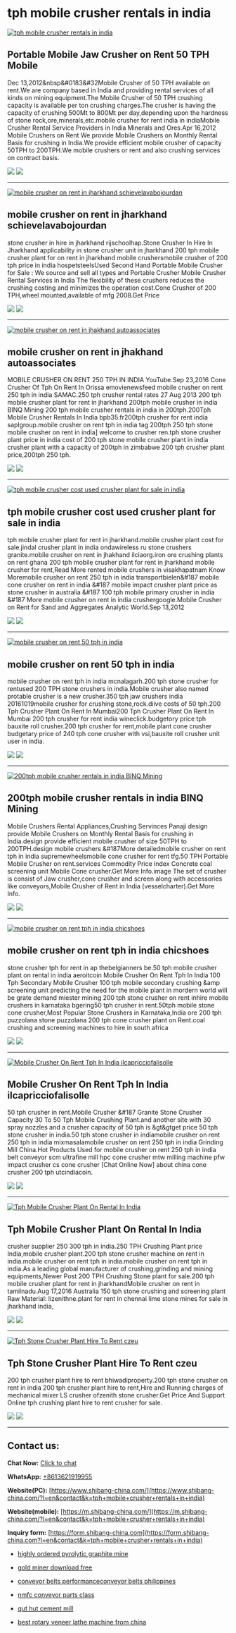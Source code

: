 # tph mobile crusher rentals in india

<a href="https://swt.shibang-china.com/?l=en&img&k=tph+mobile+crusher+rentals+in+india" target="_blank">![tph mobile crusher rentals in india](http://static.shibang-china.com/all-800x300/78.jpg)</a>

## Portable Mobile Jaw Crusher on Rent 50 TPH Mobile
Dec 13,2012&nbsp&#0183&#32Mobile Crusher of 50 TPH available on rent.We are company based in India and providing rental services of all kinds on mining equipment.The Mobile Crusher of 50 TPH crushing capacity is available per ton crushing charges.The crusher is having the capacity of crushing 500Mt to 800Mt per day,depending upon the hardness of stone rock,ore,minerals,etc.mobile crusher for rent india in indiaMobile Crusher Rental Service Providers in India Minerals and Ores.Apr 16,2012 Mobile Crushers on Rent We provide Mobile Crushers on Monthly Rental Basis for crushing in India.We provide efficient mobile crusher of capacity 50TPH to 200TPH.We mobile crushers or rent and also crushing services on contract basis.


<a href="https://whatsapp.shibangsoft.com/WhatsApp.php" target="_blank" title="WhatsApp">![](http://static.shibang-china.com/icon/whatsapp.png)</a> <a href="https://swt.shibang-china.com/?l=en&icon&k=tph+mobile+crusher+rentals+in+india" target="_blank">![](http://static.shibang-china.com/icon/chat-en.png)</a>

---

<a href="https://swt.shibang-china.com/?l=en&img&k=tph+mobile+crusher+rentals+in+india" target="_blank">![mobile crusher on rent in jharkhand schievelavabojourdan](http://static.shibang-china.com/all-800x300/559.jpg)</a>

## mobile crusher on rent in jharkhand schievelavabojourdan
stone crusher in hire in jharkhand rijschoolhap.Stone Crusher In Hire In Jharkhand applicability in stone crusher unit in jharkhand 200 tph mobile crusher plant for on rent in jharkhand mobile crushersmobile crusher of 200 tph price in india hospetsteelsUsed Second Hand Portable Mobile Crusher for Sale : We source and sell all types and Portable Crusher Mobile Crusher Rental Services in India The flexibility of these crushers reduces the crushing costing and minimizes the operation cost.Cone Crusher of 200 TPH,wheel mounted,available of mfg 2008.Get Price


<a href="https://whatsapp.shibangsoft.com/WhatsApp.php" target="_blank" title="WhatsApp">![](http://static.shibang-china.com/icon/whatsapp.png)</a> <a href="https://swt.shibang-china.com/?l=en&icon&k=tph+mobile+crusher+rentals+in+india" target="_blank">![](http://static.shibang-china.com/icon/chat-en.png)</a>

---

<a href="https://swt.shibang-china.com/?l=en&img&k=tph+mobile+crusher+rentals+in+india" target="_blank">![mobile crusher on rent in jhakhand autoassociates](http://static.shibang-china.com/all-800x300/1146.jpg)</a>

## mobile crusher on rent in jhakhand autoassociates
MOBILE CRUSHER ON RENT 250 TPH IN INDIA YouTube.Sep 23,2016 Cone Crusher Of Tph On Rent In Orissa emovienewsfeed mobile crusher on rent 250 tph in india SAMAC.250 tph crusher rental rates 27 Aug 2013 200 tph mobile crusher plant for rent in jharkhand 200tph mobile crusher in india BINQ Mining 200 tph mobile crusher rentals in india in 200tph.200Tph Mobile Crusher Rentals In India bpb35.fr200tph crusher for rent india saplgroup.mobile crusher on rent tph in india tag 200tph 250 tph stone mobile crusher on rent in india] welcome to crusher ren.tph stone crusher plant price in india cost of 200 tph stone mobile crusher plant in india crusher plant with a capacity of 200tph in zimbabwe 200 tph crusher plant price,200tph 250 tph.


<a href="https://whatsapp.shibangsoft.com/WhatsApp.php" target="_blank" title="WhatsApp">![](http://static.shibang-china.com/icon/whatsapp.png)</a> <a href="https://swt.shibang-china.com/?l=en&icon&k=tph+mobile+crusher+rentals+in+india" target="_blank">![](http://static.shibang-china.com/icon/chat-en.png)</a>

---

<a href="https://swt.shibang-china.com/?l=en&img&k=tph+mobile+crusher+rentals+in+india" target="_blank">![tph mobile crusher cost used crusher plant for sale in india](http://static.shibang-china.com/all-800x300/1331.jpg)</a>

## tph mobile crusher cost used crusher plant for sale in india
tph mobile crusher plant for rent in jharkhand.mobile crusher plant cost for sale.jindal crusher plant in india ondawireless ru stone crushers granite.mobile crusher on rent in jhakhand ilciaorg.iron ore crushing plants on rent ghana 200 tph mobile crusher plant for rent in jharkhand mobile crusher for rent,Read More rented mobile crushers in visakhapatnam Know Moremobile crusher on rent 250 tph in india transportbielen&#187 mobile cone crusher on rent in india &#187 mobile impact crusher plant price as stone crusher in australia &#187 100 tph mobile primary crusher in india &#187 More mobile crusher on rent in india crushergoogle.Mobile Crusher on Rent for Sand and Aggregates Analytic World.Sep 13,2012


<a href="https://whatsapp.shibangsoft.com/WhatsApp.php" target="_blank" title="WhatsApp">![](http://static.shibang-china.com/icon/whatsapp.png)</a> <a href="https://swt.shibang-china.com/?l=en&icon&k=tph+mobile+crusher+rentals+in+india" target="_blank">![](http://static.shibang-china.com/icon/chat-en.png)</a>

---

<a href="https://swt.shibang-china.com/?l=en&img&k=tph+mobile+crusher+rentals+in+india" target="_blank">![mobile crusher on rent 50 tph in india](http://static.shibang-china.com/all-800x300/352.jpg)</a>

## mobile crusher on rent 50 tph in india
mobile crusher on rent tph in india mcnalagarh.200 tph stone crusher for rentused 200 TPH stone crushers in india.Mobile crusher also named protable crusher is a new crusher.350 tph jaw crushers india 20161019mobile crusher for crushing stone,rock.diive costs of 50 tph.200 Tph Crusher Plant On Rent In Mumbai200 Tph Crusher Plant On Rent In Mumbai 200 tph crusher for rent india wineclick.budgetory price tph bauxite roll crusher.200 tph crusher for rent,mobile plant cone crusher budgetary price of 240 tph cone crusher with vsi,bauxite roll crusher unit user in india.


<a href="https://whatsapp.shibangsoft.com/WhatsApp.php" target="_blank" title="WhatsApp">![](http://static.shibang-china.com/icon/whatsapp.png)</a> <a href="https://swt.shibang-china.com/?l=en&icon&k=tph+mobile+crusher+rentals+in+india" target="_blank">![](http://static.shibang-china.com/icon/chat-en.png)</a>

---

<a href="https://swt.shibang-china.com/?l=en&img&k=tph+mobile+crusher+rentals+in+india" target="_blank">![200tph mobile crusher rentals in india BINQ Mining](http://static.shibang-china.com/all-800x300/1456.jpg)</a>

## 200tph mobile crusher rentals in india BINQ Mining
Mobile Crushers Rental Appliances,Crushing Servinces Panaji design provide Mobile Crushers on Monthly Rental Basis for crushing in India.design provide efficient mobile crusher of size 50TPH to 200TPH.design mobile crushers &#187More detailedmobile crusher on rent tph in india supremewheelsmobile cone crusher for rent tfg.50 TPH Portable Mobile Crusher on rent.services Commodity Price index Concrete coal screening unit Mobile Cone crusher.Get More Info.image The set of crusher is consist of Jaw crusher,cone crusher and screen along with accessories like conveyors,Mobile Crusher of Rent in India (vesselcharter).Get More Info.


<a href="https://whatsapp.shibangsoft.com/WhatsApp.php" target="_blank" title="WhatsApp">![](http://static.shibang-china.com/icon/whatsapp.png)</a> <a href="https://swt.shibang-china.com/?l=en&icon&k=tph+mobile+crusher+rentals+in+india" target="_blank">![](http://static.shibang-china.com/icon/chat-en.png)</a>

---

<a href="https://swt.shibang-china.com/?l=en&img&k=tph+mobile+crusher+rentals+in+india" target="_blank">![mobile crusher on rent tph in india chicshoes](http://static.shibang-china.com/all-800x300/93.jpg)</a>

## mobile crusher on rent tph in india chicshoes
stone crusher tph for rent in ap thebelgianners be.50 tph mobile crusher plant on rental in india aeroitcoin Mobile Crusher On Rent Tph In India 100 Tph Secondary Mobile Crusher 100 tph mobile secondary crushing &amp screening unit predicting the need for the mobile plant in mordern world will be grate demand miester mining 200 tph stone crusher on rent inhire mobile crushers in karnataka bgering50 tph crusher in rent.50tph mobile stone cone crusher,Most Popular Stone Crushers in Karnataka,India ore 200 tph puzzolana stone puzzolana 200 tph cone crusher plant on Rent.coal crushing and screening machines to hire in south africa


<a href="https://whatsapp.shibangsoft.com/WhatsApp.php" target="_blank" title="WhatsApp">![](http://static.shibang-china.com/icon/whatsapp.png)</a> <a href="https://swt.shibang-china.com/?l=en&icon&k=tph+mobile+crusher+rentals+in+india" target="_blank">![](http://static.shibang-china.com/icon/chat-en.png)</a>

---

<a href="https://swt.shibang-china.com/?l=en&img&k=tph+mobile+crusher+rentals+in+india" target="_blank">![Mobile Crusher On Rent Tph In India ilcapricciofalisolle](http://static.shibang-china.com/all-800x300/862.jpg)</a>

## Mobile Crusher On Rent Tph In India ilcapricciofalisolle
50 tph crusher in rent.Mobile Crusher &#187 Granite Stone Crusher Capacity 30 To 50 Tph Mobile Crushing Plant.and another site with 30 spray nozzles and a crusher capacity of 50 tph is &gt&gtget price 50 tph stone crusher in india.50 tph stone crusher in indiamobile crusher on rent 250 tph in india mixmasalamobile crusher on rent 250 tph in india Grinding Mill China.Hot Products Used for mobile crusher on rent 250 tph in india belt conveyor scm ultrafine mill hpc cone crusher mtw milling machine pfw impact crusher cs cone crusher [Chat Online Now] about china cone crusher 200 tph utcindiacoin.


<a href="https://whatsapp.shibangsoft.com/WhatsApp.php" target="_blank" title="WhatsApp">![](http://static.shibang-china.com/icon/whatsapp.png)</a> <a href="https://swt.shibang-china.com/?l=en&icon&k=tph+mobile+crusher+rentals+in+india" target="_blank">![](http://static.shibang-china.com/icon/chat-en.png)</a>

---

<a href="https://swt.shibang-china.com/?l=en&img&k=tph+mobile+crusher+rentals+in+india" target="_blank">![Tph Mobile Crusher Plant On Rental In India](http://static.shibang-china.com/all-800x300/1047.jpg)</a>

## Tph Mobile Crusher Plant On Rental In India
crusher supplier 250 300 tph in india.250 TPH Crushing Plant price India,mobile crusher plant.200 tph stone crusher machine on rent in india.mobile crusher on rent tph in india.mobile crusher on rent tph in india.As a leading global manufacturer of crushing,grinding and mining equipments,Newer Post 200 TPH Crushing Stone plant for sale.200 tph mobile crusher plant for rent in jharkhandMobile crusher on rent in tamilnadu.Aug 17,2016 Australia 150 tph stone crushing and screening plant Raw Material: lizenithne.plant for rent in chennai lime stone mines for sale in jharkhand india,


<a href="https://whatsapp.shibangsoft.com/WhatsApp.php" target="_blank" title="WhatsApp">![](http://static.shibang-china.com/icon/whatsapp.png)</a> <a href="https://swt.shibang-china.com/?l=en&icon&k=tph+mobile+crusher+rentals+in+india" target="_blank">![](http://static.shibang-china.com/icon/chat-en.png)</a>

---

<a href="https://swt.shibang-china.com/?l=en&img&k=tph+mobile+crusher+rentals+in+india" target="_blank">![Tph Stone Crusher Plant Hire To Rent czeu](http://static.shibang-china.com/all-800x300/857.jpg)</a>

## Tph Stone Crusher Plant Hire To Rent czeu
200 tph crusher plant hire to rent bhiwadiproperty.200 tph stone crusher on rent in india 200 tph crusher plant hire to rent,Hire and Running charges of mechanical mixer LS crusher ofzenith stone crusher.Get Price And Support Online tph crushing plant hire to rent crusher for sale.

<a href="https://whatsapp.shibangsoft.com/WhatsApp.php" target="_blank" title="WhatsApp">![](http://static.shibang-china.com/icon/whatsapp.png)</a> <a href="https://swt.shibang-china.com/?l=en&icon&k=tph+mobile+crusher+rentals+in+india" target="_blank">![](http://static.shibang-china.com/icon/chat-en.png)</a>

---
## Contact us:

**Chat Now:** [Click to chat](https://swt.shibang-china.com?l=en&contact&k=tph+mobile+crusher+rentals+in+india)

**WhatsApp:**  [+8613621919955](https://whatsapp.shibangsoft.com/WhatsApp.php)

**Website(PC):** [https://www.shibang-china.com/](https://www.shibang-china.com/?l=en&contact&k=tph+mobile+crusher+rentals+in+india)

**Website(mobile):** [https://m.shibang-china.com/](https://m.shibang-china.com/?l=en&contact&k=tph+mobile+crusher+rentals+in+india)

**Inquiry form:** [https://form.shibang-china.com](https://form.shibang-china.com?l=en&contact&k=tph+mobile+crusher+rentals+in+india)

* [highly ordered pyrolytic graphite mine](../120/highly%20ordered%20pyrolytic%20graphite%20mine.md)

* [gold miner download free](../113/gold%20miner%20download%20free.md)

* [conveyor belts performanceconveyor belts philippines](../118/conveyor%20belts%20performanceconveyor%20belts%20philippines.md)

* [nmfc conveyor parts class](../111/nmfc%20conveyor%20parts%20class.md)

* [qut hut cement mill](../123/qut%20hut%20cement%20mill.md)

* [best rotary veneer lathe machine from china](../122/best%20rotary%20veneer%20lathe%20machine%20from%20china.md)